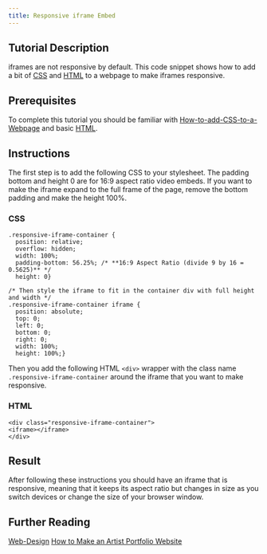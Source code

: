 ```yaml
---
title: Responsive iframe Embed
---
```


## Tutorial Description

iframes are not responsive by default. This code snippet shows how to add a bit of [CSS](css.md) and [HTML](html.md) to a webpage to make iframes responsive.

## Prerequisites

To complete this tutorial you should be familiar with [How-to-add-CSS-to-a-Webpage](../tutorials/how-to-add-css-to-a-webpage.md) and basic [HTML](html.md).

## Instructions

The first step is to add the following CSS to your stylesheet. The padding bottom and height 0 are for 16:9 aspect ratio video embeds. If you want to make the iframe expand to the full frame of the page, remove the bottom padding and make the height 100%.

### CSS

```
.responsive-iframe-container { 
  position: relative;
  overflow: hidden;
  width: 100%;
  padding-bottom: 56.25%; /* **16:9 Aspect Ratio (divide 9 by 16 = 0.5625)** */
  height: 0}

/* Then style the iframe to fit in the container div with full height and width */
.responsive-iframe-container iframe { 
  position: absolute;
  top: 0;
  left: 0;
  bottom: 0;
  right: 0;
  width: 100%;
  height: 100%;}
```

Then you add the following HTML `<div>` wrapper with the class name `.responsive-iframe-container` around the iframe that you want to make responsive.

### HTML

```
<div class="responsive-iframe-container">
<iframe></iframe>
</div>
```

## Result

After following these instructions you should have an iframe that is responsive, meaning that it keeps its aspect ratio but changes in size as you switch devices or change the size of your browser window.

## Further Reading

[Web-Design](web-design.md) [How to Make an Artist Portfolio Website](../tutorials/how-to-make-an-artist-portfolio-website.md)
